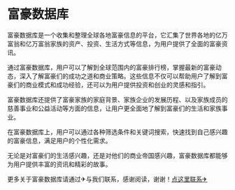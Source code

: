 # 富豪数据库

富豪数据库是一个收集和整理全球各地富豪信息的平台，它汇集了世界各地的亿万富翁和亿万富翁家族的资产、投资、生活方式等信息，为用户提供了全面的富豪资讯。

通过富豪数据库，用户可以了解到全球范围内的富豪排行榜，掌握最新的富豪动态，深入了解富豪们的成功之道和商业策略。这些信息不仅可以帮助用户了解到富豪们的商业模式和成功经验，还可以为用户提供投资和创业的灵感和指引。

富豪数据库还提供了富豪家族的家庭背景、家族企业的发展历程、以及家族成员的慈善事业和公益活动等方面的信息，让用户更全面地了解到富豪们的生活和家族事业。

在富豪数据库上，用户可以通过各种筛选条件和关键词搜索，快速找到自己感兴趣的富豪信息，满足用户的个性化需求。

无论是对富豪们的生活感兴趣，还是对他们的商业帝国感兴趣，富豪数据库都能够为用户提供丰富的资讯和精彩的故事。

更多关于富豪数据库请通过✈与我们联系，感谢阅读，谢谢！[点这里联系✈](https://gg.k02.cc)